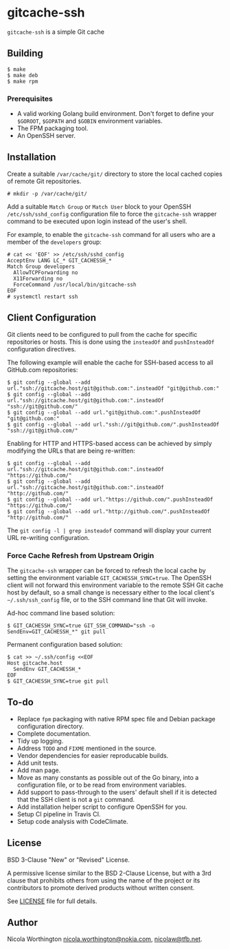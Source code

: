 # gitcache-ssh

`gitcache-ssh` is a simple Git cache

## Building

```
$ make
$ make deb
$ make rpm
```

### Prerequisites

* A valid working Golang build environment. Don't forget to define your
  `$GOROOT`, `$GOPATH` and `$GOBIN` environment variables.
* The FPM packaging tool.
* An OpenSSH server.

## Installation

Create a suitable `/var/cache/git/` directory to store the local cached copies
of remote Git repositories.

```
# mkdir -p /var/cache/git/
```

Add a suitable `Match Group` or `Match User` block to your OpenSSH
`/etc/ssh/sshd_config` configuration file to force the `gitcache-ssh` wrapper
command to be executed upon login instead of the user's shell.

For example, to enable the `gitcache-ssh` command for all users who are a member
of the `developers` group:

```
# cat << 'EOF' >> /etc/ssh/sshd_config
AcceptEnv LANG LC_* GIT_CACHESSH_*
Match Group developers
  AllowTCPForwarding no
  X11Forwarding no
  ForceCommand /usr/local/bin/gitcache-ssh
EOF
# systemctl restart ssh
```

## Client Configuration

Git clients need to be configured to pull from the cache for specific
repositories or hosts. This is done using the `insteadOf` and `pushInsteadOf`
configuration directives.

The following example will enable the cache for SSH-based access to all
GitHub.com repositories:

```
$ git config --global --add url."ssh://gitcache.host/git@github.com:".insteadOf "git@github.com:"
$ git config --global --add url."ssh://gitcache.host/git@github.com:".insteadOf "ssh://git@github.com/"
$ git config --global --add url."git@github.com:".pushInsteadOf "git@github.com:"
$ git config --global --add url."ssh://git@github.com/".pushInsteadOf "ssh://git@github.com/"
```

Enabling for HTTP and HTTPS-based access can be achieved by simply modifying the
URLs that are being re-written:

```
$ git config --global --add url."ssh://gitcache.host/git@github.com:".insteadOf "https://github.com/"
$ git config --global --add url."ssh://gitcache.host/git@github.com:".insteadOf "http://github.com/"
$ git config --global --add url."https://github.com/".pushInsteadOf "https://github.com/"
$ git config --global --add url."http://github.com/".pushInsteadOf "http://github.com/"
```

The `git config -l | grep insteadof` command will display your current URL
re-writing configuration.

### Force Cache Refresh from Upstream Origin

The `gitcache-ssh` wrapper can be forced to refresh the local cache by setting
the environment variable `GIT_CACHESSH_SYNC=true`. The OpenSSH client will not
forward this environment variable to the remote SSH Git cache host by default,
so a small change is necessary either to the local client's `~/.ssh/ssh_config`
file, or to the SSH command line that Git will invoke.

Ad-hoc command line based solution:

```
$ GIT_CACHESSH_SYNC=true GIT_SSH_COMMAND="ssh -o SendEnv=GIT_CACHESSH_*" git pull
```

Permanent configuration based solution:

```
$ cat >> ~/.ssh/config <<EOF
Host gitcache.host
  SendEnv GIT_CACHESSH_*
EOF
$ GIT_CACHESSH_SYNC=true git pull
```

## To-do

* Replace `fpm` packaging with native RPM spec file and Debian package
  configuration directory.
* Complete documentation.
* Tidy up logging.
* Address `TODO` and `FIXME` mentioned in the source.
* Vendor dependencies for easier reproducable builds.
* Add unit tests.
* Add man page.
* Move as many constants as possible out of the Go binary, into a configuration
  file, or to be read from environment variables.
* Add support to pass-through to the users' default shell if it is detected
  that the SSH client is not a `git` command.
* Add installation helper script to configure OpenSSH for you.
* Setup CI pipeline in Travis CI.
* Setup code analysis with CodeClimate.

## License

BSD 3-Clause "New" or "Revised" License.

A permissive license similar to the BSD 2-Clause License, but with a 3rd clause
that prohibits others from using the name of the project or its contributors to
promote derived products without written consent.

See [LICENSE](LICENSE) file for full details.

## Author

Nicola Worthington <nicola.worthington@nokia.com>, <nicolaw@tfb.net>.

